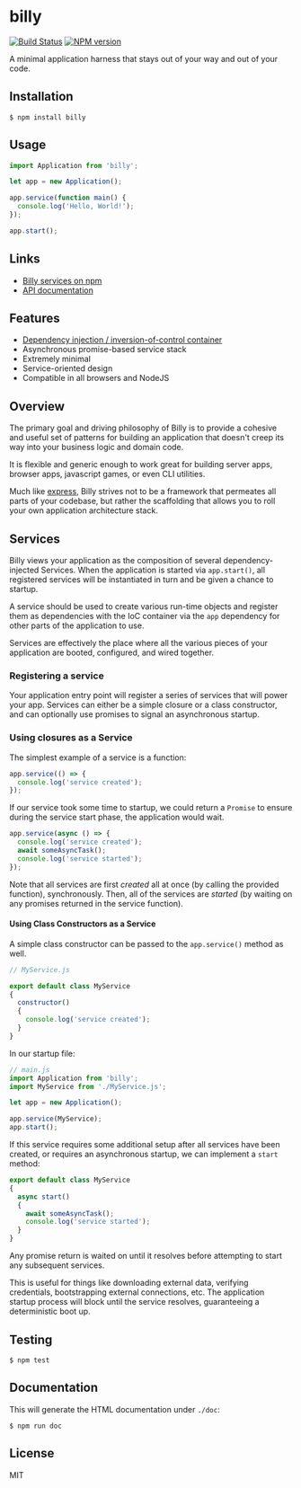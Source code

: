 # billy

[![Build Status](https://travis-ci.org/bvalosek/billy.png?branch=master)](https://travis-ci.org/bvalosek/billy)
[![NPM version](https://badge.fury.io/js/billy.png)](http://badge.fury.io/js/billy)

A minimal application harness that stays out of your way and out of your code.

## Installation

```
$ npm install billy
```

## Usage

```javascript
import Application from 'billy';

let app = new Application();

app.service(function main() {
  console.log('Hello, World!');
});

app.start();
```

## Links

* [Billy services on npm](https://www.npmjs.org/browse/keyword/billy-service)
* [API documentation](http://docs.billy.technology)

## Features

* [Dependency injection / inversion-of-control container](https://github.com/bvalosek/sack)
* Asynchronous promise-based service stack
* Extremely minimal
* Service-oriented design
* Compatible in all browsers and NodeJS

## Overview

The primary goal and driving philosophy of Billy is to provide a cohesive and
useful set of patterns for building an application that doesn't creep its way
into your business logic and domain code.

It is flexible and generic enough to work great for building server apps,
browser apps, javascript games, or even CLI utilities.

Much like [express](https://github.com/visionmedia/express), Billy strives not
to be a framework that permeates all parts of your codebase, but rather the
scaffolding that allows you to roll your own application architecture stack.

## Services

Billy views your application as the composition of several dependency-injected
Services. When the application is started via `app.start()`, all registered
services will be instantiated in turn and be given a chance to startup.

A service should be used to create various run-time objects and register them
as dependencies with the IoC container via the `app` dependency for other parts
of the application to use.

Services are effectively the place where all the various pieces of your
application are booted, configured, and wired together.

### Registering a service

Your application entry point will register a series of services that will power
your app. Services can either be a simple closure or a class constructor, and
can optionally use promises to signal an asynchronous startup.

### Using closures as a Service

The simplest example of a service is a function:

```javascript
app.service(() => {
  console.log('service created');
});
```

If our service took some time to startup, we could return a `Promise` to ensure
during the service start phase, the application would wait.

```javascript
app.service(async () => {
  console.log('service created');
  await someAsyncTask();
  console.log('service started');
});
```

Note that all services are first *created* all at once (by calling the provided
function), synchronously. Then, all of the services are *started* (by waiting
on any promises returned in the service function).

#### Using Class Constructors as a Service

A simple class constructor can be passed to the `app.service()` method as well.

```javascript
// MyService.js

export default class MyService
{
  constructor()
  {
    console.log('service created');
  }
}
```

In our startup file:

```javascript
// main.js
import Application from 'billy';
import MyService from './MyService.js';

let app = new Application();

app.service(MyService);
app.start();
```

If this service requires some additional setup after all services have been
created, or requires an asynchronous startup, we can implement a `start`
method:

```javascript
export default class MyService
{
  async start()
  {
    await someAsyncTask();
    console.log('service started');
  }
}
```

Any promise return is waited on until it resolves before attempting to start
any subsequent services.

This is useful for things like downloading external data, verifying
credentials, bootstrapping external connections, etc. The application startup
process will block until the service resolves, guaranteeing a deterministic
boot up.

## Testing

```
$ npm test
```

## Documentation

This will generate the HTML documentation under `./doc`:

```
$ npm run doc
```

## License

MIT
